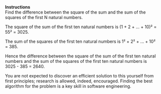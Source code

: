 **Instructions**  
Find the difference between the square of the sum and the sum of the squares of the first N natural
numbers.

The square of the sum of the first ten natural numbers is (1 + 2 + ... + 10)² = 55² = 3025.

The sum of the squares of the first ten natural numbers is 1² + 2² + ... + 10² = 385.

Hence the difference between the square of the sum of the first ten natural numbers and the sum of
the squares of the first ten natural numbers is 3025 - 385 = 2640.

You are not expected to discover an efficient solution to this yourself from first principles;
research is allowed, indeed, encouraged. Finding the best algorithm for the problem is a key skill
in software engineering.
